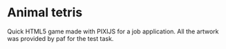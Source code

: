 # Animal tetris
Quick HTML5 game made with PIXIJS for a job application.
All the artwork was provided by paf for the test task.